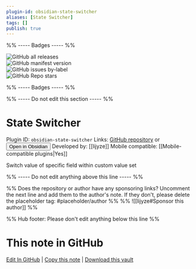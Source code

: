```yaml
---
plugin-id: obsidian-state-switcher
aliases: [State Switcher]
tags: []
publish: true
---
```


%% ----- Badges ----- %%

![GitHub all releases](https://img.shields.io/github/downloads/lijyze/obsidian-state-switcher/total?color=573E7A&logo=github&style=for-the-badge)  
![GitHub manifest version](https://img.shields.io/github/manifest-json/v/lijyze/obsidian-state-switcher?color=573E7A&logo=github&style=for-the-badge)  
![GitHub issues by-label](https://img.shields.io/github/issues/lijyze/obsidian-state-switcher/help%20wanted?color=573E7A&logo=github&style=for-the-badge)  
![GitHub Repo stars](https://img.shields.io/github/stars/lijyze/obsidian-state-switcher?color=573E7A&logo=github&style=for-the-badge)

%% ----- Badges ----- %%

%% ----- Do not edit this section ----- %%

# State Switcher

Plugin ID: `obsidian-state-switcher`
Links: [GitHub repository](https://github.com/lijyze/obsidian-state-switcher) or [<button id=HH>Open in Obsidian</button>](obsidian://show-plugin?id=obsidian-state-switcher)
Developed by: [[lijyze]]
Mobile compatible: [[Mobile-compatible plugins|Yes]]

Switch value of specific field within custom value set

%% ----- Do not edit anything above this line ----- %%

%% Does the repository or author have any sponsoring links? Uncomment the next line and add them to the author's note. If they don't, please delete the placeholder tag: #placeholder/author %%
%% ![[lijyze#Sponsor this author]] %%

%% Hub footer: Please don't edit anything below this line %%

# This note in GitHub

<span class="git-footer">[Edit In GitHub](https://github.dev/obsidian-community/obsidian-hub/blob/main/02%20-%20Community%20Expansions/02.05%20All%20Community%20Expansions/Plugins/obsidian-state-switcher.md "git-hub-edit-note") | [Copy this note](https://raw.githubusercontent.com/obsidian-community/obsidian-hub/main/02%20-%20Community%20Expansions/02.05%20All%20Community%20Expansions/Plugins/obsidian-state-switcher.md "git-hub-copy-note") | [Download this vault](https://github.com/obsidian-community/obsidian-hub/archive/refs/heads/main.zip "git-hub-download-vault") </span>
